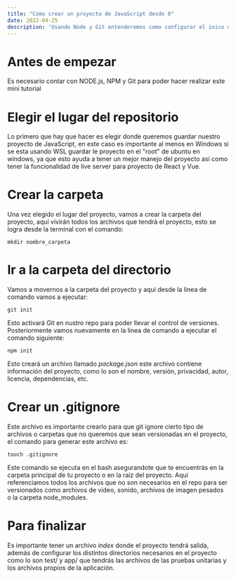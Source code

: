 ```yaml
---
title: "Como crear un proyecto de JavaScript desde 0"
date: 2022-04-25
description: 'Usando Node y Git entenderemos como configurar el inico de un proyecto'
---
```


# Antes de empezar
Es necesario contar con NODE.js, NPM y Git para poder hacer realizar este mini tutorial

# Elegir el lugar del repositorio
Lo primero que hay que hacer es elegir donde queremos guardar nuestro proyecto de JavaScript, en este caso es importante al menos en Windows si se esta usando WSL guardar le proyecto en el "root" de ubuntu en windows, ya que esto ayuda a tener un mejor manejo del proyecto así como tener la funcionalidad de live server para proyecto de React y Vue.

# Crear la carpeta
Una vez elegido el lugar del proyecto, vamos a crear la carpeta del proyecto, aquí vivirán todos los archivos que tendrá el proyecto, esto se logra desde la terminal con el comando:
```
mkdir nombre_carpeta
```

# Ir a la carpeta del directorio
Vamos a movernos a la carpeta del proyecto y aquí desde la linea de comando vamos a ejecutar:
```
git init
```
Esto activará Git en nustro repo para poder llevar el control de versiones.
Posteriormente vamos nuevamente en la linea de comando a ejecutar el comando siguiente:
```
npm init
```
Esto creará un archivo llamado *package.json* este archivo contiene información del proyecto, como lo son el nombre, versión, privacidad, autor, licencia, dependencias, etc.

# Crear un .gitignore
Este archivo es importante crearlo para que git ignore cierto tipo de archivos o carpetas que no queremos que sean versionadas en el proyecto, el comando para generar este archivo es:
```
touch .gitignore
```
Este comando se ejecuta en el bash asegurandote que te encuentrás en la carpeta principal de tu proyecto o en la raiz del proyecto.
Aquí referenciamos todos los archivos que no son necesarios en el repo para ser versionados como archivos de video, sonido, archivos de imagen pesados o la carpeta node_modules.

# Para finalizar
Es importante tener un archivo *index* donde el proyecto tendrá salida, además de configurar los distintos directorios necesarios en el proyecto como lo son test/ y app/ que tendrás las archivos de las pruebas unitarias y los archivos propios de la aplicación.